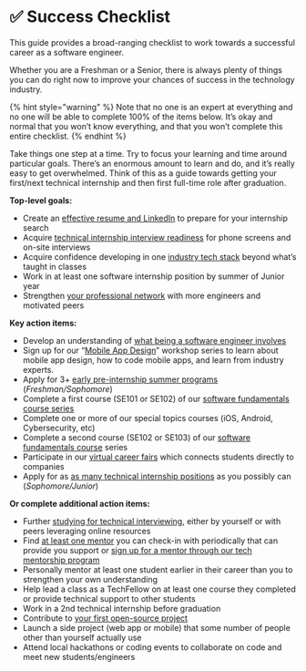 # ✅ Success Checklist

This guide provides a broad-ranging checklist to work towards a successful career as a software engineer.

Whether you are a Freshman or a Senior, there is always plenty of things you can do right now to improve your chances of success in the technology industry.

{% hint style="warning" %}
Note that no one is an expert at everything and no one will be able to complete 100% of the items below. It’s okay and normal that you won’t know everything, and that you won’t complete this entire checklist.
{% endhint %}

Take things one step at a time. Try to focus your learning and time around particular goals. There’s an enormous amount to learn and do, and it’s really easy to get overwhelmed. Think of this as a guide towards getting your first/next technical internship and then first full-time role after graduation.

**Top-level goals:**

* Create an [effective resume and LinkedIn](internship-search/student-resume-guide.md) to prepare for your internship search
* Acquire [technical internship interview readiness](technical-interviewing/technical-interviewing-guide.md) for phone screens and on-site interviews
* Acquire confidence developing in one [industry tech stack](software-engineering/software-career-tracks.md) beyond what’s taught in classes
* Work in at least one software internship position by summer of Junior year
* Strengthen [your professional network](internship-search/the-art-of-the-follow-up.md) with more engineers and motivated peers

**Key action items:**

* Develop an understanding of [what being a software engineer involves](software-engineering/your-questions-answered/)
* Sign up for our “[Mobile App Design](http://codepath.org/classes/mobileappdesign)” workshop series to learn about mobile app design, how to code mobile apps, and learn from industry experts.
* Apply for 3+ [early pre-internship summer programs](internship-search/early-internship-programs.md) \(_Freshman/Sophomore_\)
* Complete a first course \(SE101 or SE102\) of our [software fundamentals course series](https://codepath.org/classes/interviewprep)
* Complete one or more of our special topics courses \(iOS, Android, Cybersecurity, etc\)
* Complete a second course \(SE102 or SE103\) of our [software fundamentals course](https://codepath.org/classes/interviewprep) series
* Participate in our [virtual career fairs](https://codepath.org/career) which connects students directly to companies
* Apply for as [as many technical internship positions](https://medium.com/@seaon/3-step-guide-to-nail-your-internship-search-82ed58f7f6a) as you possibly can \(_Sophomore/Junior_\)

**Or complete additional action items:**

* Further [studying for technical interviewing](technical-interviewing/studying-for-tech-interviews/), either by yourself or with peers leveraging online resources
* Find [at least one mentor](bonus/finding-a-mentor.md) you can check-in with periodically that can provide you support or [sign up for a mentor through our tech mentorship program](https://codepath.chronus.com/)
* Personally mentor at least one student earlier in their career than you to strengthen your own understanding
* Help lead a class as a TechFellow on at least one course they completed or provide technical support to other students
* Work in a 2nd technical internship before graduation
* Contribute to [your first open-source project](software-engineering/your-questions-answered/#how-can-we-contribute-to-open-source-software-and-how-do-we-approach-or-get-started)
* Launch a side project \(web app or mobile\) that some number of people other than yourself actually use
* Attend local hackathons or coding events to collaborate on code and meet new students/engineers


